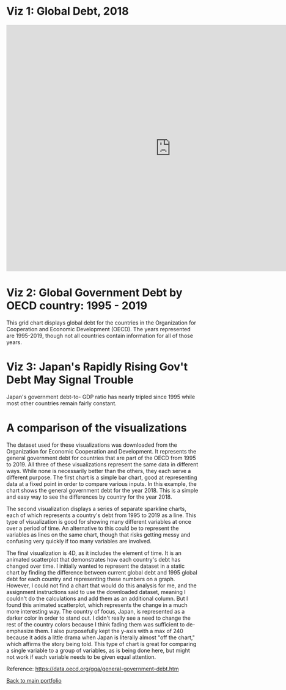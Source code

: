 # Viz 1: Global Debt, 2018 
<iframe src="https://data.oecd.org/chart/69u6" width="860" height="645" style="border: 0" mozallowfullscreen="true" webkitallowfullscreen="true" allowfullscreen="true"><a href="https://data.oecd.org/chart/69u6" target="_blank">OECD Chart: General government debt, Total, % of GDP, 2018</a></iframe>


# Viz 2: Global Government Debt by OECD country: 1995 - 2019
This grid chart displays global debt for the countries in the Organization for Cooperation and Economic Development (OECD). The years represented are 1995-2019, though not all countries contain information for all of those years.

<div class="flourish-embed flourish-chart" data-src="visualisation/4258350"><script src="https://public.flourish.studio/resources/embed.js"></script></div>

# Viz 3: Japan's Rapidly Rising Gov't Debt May Signal Trouble
Japan's government debt-to- GDP ratio has nearly tripled since 1995 while most other countries remain fairly constant.
<div class="flourish-embed flourish-scatter" data-src="visualisation/4266725"><script src="https://public.flourish.studio/resources/embed.js"></script></div>

# A comparison of the visualizations
The dataset used for these visualizations was downloaded from the Organization for Economic Cooperation and Development. It represents the general government debt for countries that are part of the OECD from 1995 to 2019. All three of these visualizations represent the same data in different ways. While none is necessarily better than the others, they each serve a different purpose. The first chart is a simple bar chart, good at representing data at a fixed point in order to compare various inputs. In this example, the chart shows the general government debt for the year 2018. This is a simple and easy way to see the differences by country for the year 2018.

The second visualization displays a series of separate sparkline charts, each of which represents a country's debt from 1995 to 2019 as a line. This type of visualization is good for showing many different variables at once over a period of time. An alternative to this could be to represent the variables as lines on the same chart, though that risks getting messy and confusing very quickly if too many variables are involved. 

The final visualization is 4D, as it includes the element of time. It is an animated scatterplot that demonstrates how each country's debt has changed over time. I initially wanted to represent the dataset in a static chart by finding the difference between current global debt and 1995 global debt for each country and representing these numbers on a graph. However, I could not find a chart that would do this analysis for me, and the assignment instructions said to use the downloaded dataset, meaning I couldn't do the calculations and add them as an additional column. But I found this animated scatterplot, which represents the change in a much more interesting way. The country of focus, Japan, is represented as a darker color in order to stand out. I didn't really see a need to change the rest of the country colors because I think fading them was sufficient to de-emphasize them. I also purposefully kept the y-axis with a max of 240 because it adds a little drama when Japan is literally almost "off the chart," which affirms the story being told. This type of chart is great for comparing a single variable to a group of variables, as is being done here, but might not work if each variable needs to be given equal attention.

Reference: https://data.oecd.org/gga/general-government-debt.htm


[Back to main portfolio](README.md)
